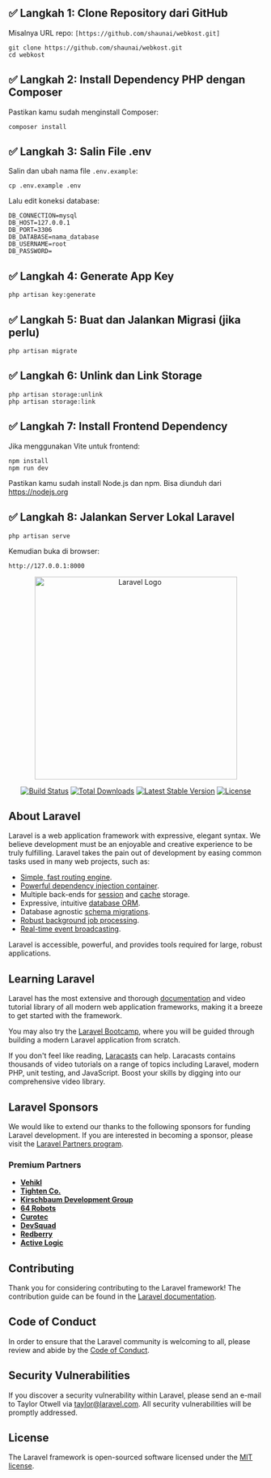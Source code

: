 </head>
<body>

  <div class="step">
    <h2>✅ Langkah 1: Clone Repository dari GitHub</h2>
    <p>Misalnya URL repo: <code>[https://github.com/shaunai/webkost.git]</code></p>
    <pre><code>git clone https://github.com/shaunai/webkost.git
cd webkost</code></pre>
  </div>

  <div class="step">
    <h2>✅ Langkah 2: Install Dependency PHP dengan Composer</h2>
    <p>Pastikan kamu sudah menginstall Composer:</p>
    <pre><code>composer install</code></pre>
  </div>

  <div class="step">
    <h2>✅ Langkah 3: Salin File .env</h2>
    <p>Salin dan ubah nama file <code>.env.example</code>:</p>
    <pre><code>cp .env.example .env</code></pre>
    <p>Lalu edit koneksi database:</p>
    <pre><code>DB_CONNECTION=mysql
DB_HOST=127.0.0.1
DB_PORT=3306
DB_DATABASE=nama_database
DB_USERNAME=root
DB_PASSWORD=</code></pre>
  </div>

  <div class="step">
    <h2>✅ Langkah 4: Generate App Key</h2>
    <pre><code>php artisan key:generate</code></pre>
  </div>

  <div class="step">
    <h2>✅ Langkah 5: Buat dan Jalankan Migrasi (jika perlu)</h2>
    <pre><code>php artisan migrate</code></pre>
  </div>

   <div class="step">
    <h2>✅ Langkah 6: Unlink dan Link Storage</h2>
    <pre><code>php artisan storage:unlink
php artisan storage:link</code></pre>
  </div>

  <div class="step">
    <h2>✅ Langkah 7: Install Frontend Dependency</h2>
    <p>Jika menggunakan Vite untuk frontend:</p>
    <pre><code>npm install
npm run dev</code></pre>
    <div class="note">
      Pastikan kamu sudah install Node.js dan npm. Bisa diunduh dari <a href="https://nodejs.org" target="_blank">https://nodejs.org</a>
    </div>
  </div>
  
  <div class="step">
    <h2>✅ Langkah 8: Jalankan Server Lokal Laravel</h2>
    <pre><code>php artisan serve</code></pre>
    <p>Kemudian buka di browser:</p>
    <pre><code>http://127.0.0.1:8000</code></pre>
  </div>
</body>
</html>


<p align="center"><a href="https://laravel.com" target="_blank"><img src="https://raw.githubusercontent.com/laravel/art/master/logo-lockup/5%20SVG/2%20CMYK/1%20Full%20Color/laravel-logolockup-cmyk-red.svg" width="400" alt="Laravel Logo"></a></p>

<p align="center">
<a href="https://github.com/laravel/framework/actions"><img src="https://github.com/laravel/framework/workflows/tests/badge.svg" alt="Build Status"></a>
<a href="https://packagist.org/packages/laravel/framework"><img src="https://img.shields.io/packagist/dt/laravel/framework" alt="Total Downloads"></a>
<a href="https://packagist.org/packages/laravel/framework"><img src="https://img.shields.io/packagist/v/laravel/framework" alt="Latest Stable Version"></a>
<a href="https://packagist.org/packages/laravel/framework"><img src="https://img.shields.io/packagist/l/laravel/framework" alt="License"></a>
</p>

## About Laravel

Laravel is a web application framework with expressive, elegant syntax. We believe development must be an enjoyable and creative experience to be truly fulfilling. Laravel takes the pain out of development by easing common tasks used in many web projects, such as:

- [Simple, fast routing engine](https://laravel.com/docs/routing).
- [Powerful dependency injection container](https://laravel.com/docs/container).
- Multiple back-ends for [session](https://laravel.com/docs/session) and [cache](https://laravel.com/docs/cache) storage.
- Expressive, intuitive [database ORM](https://laravel.com/docs/eloquent).
- Database agnostic [schema migrations](https://laravel.com/docs/migrations).
- [Robust background job processing](https://laravel.com/docs/queues).
- [Real-time event broadcasting](https://laravel.com/docs/broadcasting).

Laravel is accessible, powerful, and provides tools required for large, robust applications.

## Learning Laravel

Laravel has the most extensive and thorough [documentation](https://laravel.com/docs) and video tutorial library of all modern web application frameworks, making it a breeze to get started with the framework.

You may also try the [Laravel Bootcamp](https://bootcamp.laravel.com), where you will be guided through building a modern Laravel application from scratch.

If you don't feel like reading, [Laracasts](https://laracasts.com) can help. Laracasts contains thousands of video tutorials on a range of topics including Laravel, modern PHP, unit testing, and JavaScript. Boost your skills by digging into our comprehensive video library.

## Laravel Sponsors

We would like to extend our thanks to the following sponsors for funding Laravel development. If you are interested in becoming a sponsor, please visit the [Laravel Partners program](https://partners.laravel.com).

### Premium Partners

- **[Vehikl](https://vehikl.com)**
- **[Tighten Co.](https://tighten.co)**
- **[Kirschbaum Development Group](https://kirschbaumdevelopment.com)**
- **[64 Robots](https://64robots.com)**
- **[Curotec](https://www.curotec.com/services/technologies/laravel)**
- **[DevSquad](https://devsquad.com/hire-laravel-developers)**
- **[Redberry](https://redberry.international/laravel-development)**
- **[Active Logic](https://activelogic.com)**

## Contributing

Thank you for considering contributing to the Laravel framework! The contribution guide can be found in the [Laravel documentation](https://laravel.com/docs/contributions).

## Code of Conduct

In order to ensure that the Laravel community is welcoming to all, please review and abide by the [Code of Conduct](https://laravel.com/docs/contributions#code-of-conduct).

## Security Vulnerabilities

If you discover a security vulnerability within Laravel, please send an e-mail to Taylor Otwell via [taylor@laravel.com](mailto:taylor@laravel.com). All security vulnerabilities will be promptly addressed.

## License

The Laravel framework is open-sourced software licensed under the [MIT license](https://opensource.org/licenses/MIT).
